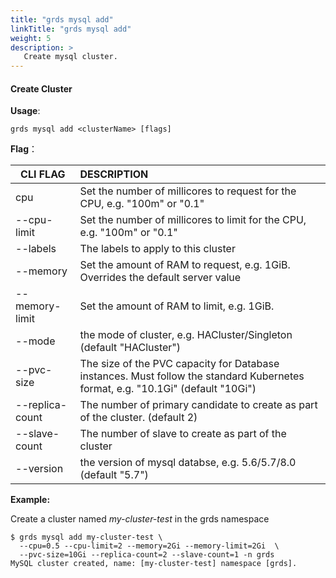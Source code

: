 ```yaml
---
title: "grds mysql add"
linkTitle: "grds mysql add"
weight: 5
description: >
   Create mysql cluster.
---
```


#### Create Cluster

**Usage**:

```shell script
grds mysql add <clusterName> [flags]
```

**Flag**：

| CLI FLAG        | DESCRIPTION                                                  |
| --------------- | :----------------------------------------------------------- |
| cpu             | Set the number of millicores to request for the CPU, e.g. "100m" or "0.1" |
| --cpu-limit     | Set the number of millicores to limit for the CPU, e.g. "100m" or "0.1" |
| --labels        | The labels to apply to this cluster                          |
| --memory        | Set the amount of RAM to request, e.g. 1GiB. Overrides the default server value |
| --memory-limit  | Set the amount of RAM to limit, e.g. 1GiB.                   |
| --mode          | the mode of cluster, e.g. HACluster/Singleton (default "HACluster") |
| --pvc-size      | The size of the PVC capacity for Database instances. Must follow the standard Kubernetes format, e.g. "10.1Gi" (default "10Gi") |
| --replica-count | The number of primary candidate to create as part of the cluster. (default 2) |
| --slave-count   | The number of slave to create as part of the cluster         |
| --version       | the version of mysql databse, e.g. 5.6/5.7/8.0 (default "5.7") |

**Example:**

Create a cluster named *my-cluster-test* in the grds namespace

```shell
$ grds mysql add my-cluster-test \
  --cpu=0.5 --cpu-limit=2 --memory=2Gi --memory-limit=2Gi  \
  --pvc-size=10Gi --replica-count=2 --slave-count=1 -n grds
MySQL cluster created, name: [my-cluster-test] namespace [grds].
```